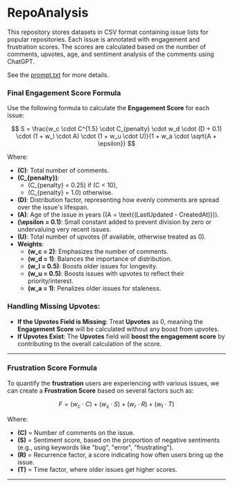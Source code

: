 # RepoAnalysis

This repository stores datasets in CSV format containing issue lists for popular repositories. Each issue is annotated with engagement and frustration scores. The scores are calculated based on the number of comments, upvotes, age, and sentiment analysis of the comments using ChatGPT.

See the [prompt.txt](prompt.txt) for more details.

### **Final Engagement Score Formula**

Use the following formula to calculate the **Engagement Score** for each issue:

$$
S = \frac{w_c \cdot C^{1.5} \cdot C_{penalty} \cdot w_d \cdot (D + 0.1) \cdot (1 + w_l \cdot A) \cdot (1 + w_u \cdot U)}{1 + w_a \cdot \sqrt{A + \epsilon}}
$$

Where:
- **\(C\)**: Total number of comments.
- **\(C_{penalty}\)**: 
  - \(C_{penalty} = 0.25\) if \(C < 10\),
  - \(C_{penalty} = 1.0\) otherwise.
- **\(D\)**: Distribution factor, representing how evenly comments are spread over the issue's lifespan.
- **\(A\)**: Age of the issue in years (\(A = \text{(LastUpdated - CreatedAt)}\)).
- **\(\epsilon = 0.1\)**: Small constant added to prevent division by zero or undervaluing very recent issues.
- **\(U\)**: Total number of upvotes (if available, otherwise treated as 0).
- **Weights**:
  - **\(w_c = 2\)**: Emphasizes the number of comments.
  - **\(w_d = 1\)**: Balances the importance of distribution.
  - **\(w_l = 0.5\)**: Boosts older issues for longevity.
  - **\(w_u = 0.5\)**: Boosts issues with upvotes to reflect their priority/interest.
  - **\(w_a = 1\)**: Penalizes older issues for staleness.

### **Handling Missing Upvotes**:
- **If the Upvotes Field is Missing**: Treat **Upvotes** as 0, meaning the **Engagement Score** will be calculated without any boost from upvotes.
- **If Upvotes Exist**: The **Upvotes** field will **boost the engagement score** by contributing to the overall calculation of the score.

---

### **Frustration Score Formula**

To quantify the **frustration** users are experiencing with various issues, we can create a **Frustration Score** based on several factors such as:

$$
F = \left( w_c \cdot C \right) + \left( w_s \cdot S \right) + \left( w_r \cdot R \right) + \left( w_t \cdot T \right)
$$

Where:
- **\(C\)** = Number of comments on the issue.
- **\(S\)** = Sentiment score, based on the proportion of negative sentiments (e.g., using keywords like "bug", "error", "frustrating").
- **\(R\)** = Recurrence factor, a score indicating how often users bring up the issue.
- **\(T\)** = Time factor, where older issues get higher scores.

---
